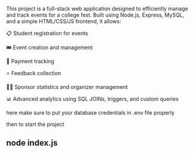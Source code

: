 This project is a full-stack web application designed to efficiently manage and track events for a college fest. Built using Node.js, Express, MySQL, and a simple HTML/CSS/JS frontend, it allows:

📋 Student registration for events

🎟️ Event creation and management

💸 Payment tracking

⭐ Feedback collection

👨‍💼 Sponsor statistics and organizer management

📊 Advanced analytics using SQL JOINs, triggers, and custom queries


here make sure to put your database credentials in .env file properly

then to start the project
 ## node index.js   
